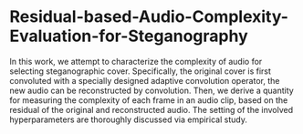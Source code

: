 # Residual-based-Audio-Complexity-Evaluation-for-Steganography
In this work, we attempt to characterize the complexity of audio for selecting steganographic cover. Specifically, the original cover is first convoluted with a specially designed adaptive convolution operator, the new audio can be reconstructed by convolution. Then, we derive a quantity for measuring the complexity of each frame in an audio clip, based on the residual of the original and reconstructed audio. The setting of the involved hyperparameters are thoroughly discussed via empirical study.
